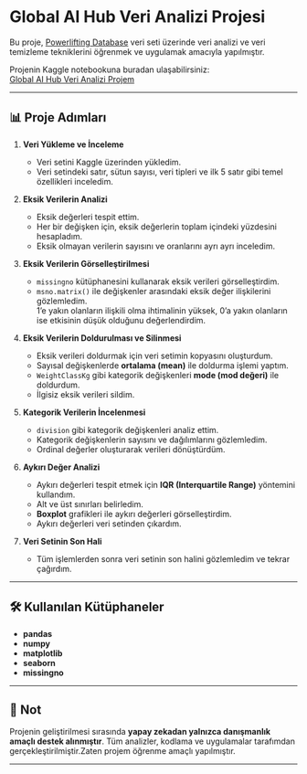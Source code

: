# Global AI Hub Veri Analizi Projesi

Bu proje, [Powerlifting Database](https://www.kaggle.com/datasets/dansbecker/powerlifting-database) veri seti üzerinde veri analizi ve veri temizleme tekniklerini öğrenmek ve uygulamak amacıyla yapılmıştır.  

Projenin Kaggle notebookuna buradan ulaşabilirsiniz:  
[Global AI Hub Veri Analizi Projem](https://www.kaggle.com/code/sudenazekerci/global-ai-hub-veri-analizi-projem#en-az-bir-tane-eksik-olanlar)

---

## 📊 Proje Adımları

1. **Veri Yükleme ve İnceleme**
   - Veri setini Kaggle üzerinden yükledim.
   - Veri setindeki satır, sütun sayısı, veri tipleri ve ilk 5 satır gibi temel özellikleri inceledim.

2. **Eksik Verilerin Analizi**
   - Eksik değerleri tespit ettim.
   - Her bir değişken için, eksik değerlerin toplam içindeki yüzdesini hesapladım.
   - Eksik olmayan verilerin sayısını ve oranlarını ayrı ayrı inceledim.

3. **Eksik Verilerin Görselleştirilmesi**
   - `missingno` kütüphanesini kullanarak eksik verileri görselleştirdim.
   - `msno.matrix()` ile değişkenler arasındaki eksik değer ilişkilerini gözlemledim.  
     1’e yakın olanların ilişkili olma ihtimalinin yüksek, 0’a yakın olanların ise etkisinin düşük olduğunu değerlendirdim.

4. **Eksik Verilerin Doldurulması ve Silinmesi**
   - Eksik verileri doldurmak için veri setimin kopyasını oluşturdum.
   - Sayısal değişkenlerde **ortalama (mean)** ile doldurma işlemi yaptım.
   - `WeightClassKg` gibi kategorik değişkenleri **mode (mod değeri)** ile doldurdum.
   - İlgisiz eksik verileri sildim.

5. **Kategorik Verilerin İncelenmesi**
   - `division` gibi kategorik değişkenleri analiz ettim.
   - Kategorik değişkenlerin sayısını ve dağılımlarını gözlemledim.
   - Ordinal değerler oluşturarak verileri dönüştürdüm.

6. **Aykırı Değer Analizi**
   - Aykırı değerleri tespit etmek için **IQR (Interquartile Range)** yöntemini kullandım.
   - Alt ve üst sınırları belirledim.
   - **Boxplot** grafikleri ile aykırı değerleri görselleştirdim.
   - Aykırı değerleri veri setinden çıkardım.

7. **Veri Setinin Son Hali**
   - Tüm işlemlerden sonra veri setinin son halini gözlemledim ve tekrar çağırdım.

---

## 🛠 Kullanılan Kütüphaneler

- **pandas**
- **numpy**
- **matplotlib**
- **seaborn**
- **missingno**

---

## 🤖 Not

Projenin geliştirilmesi sırasında **yapay zekadan yalnızca danışmanlık amaçlı destek alınmıştır**. Tüm analizler, kodlama ve uygulamalar tarafımdan gerçekleştirilmiştir.Zaten projem öğrenme amaçlı yapılmıştır.

---

